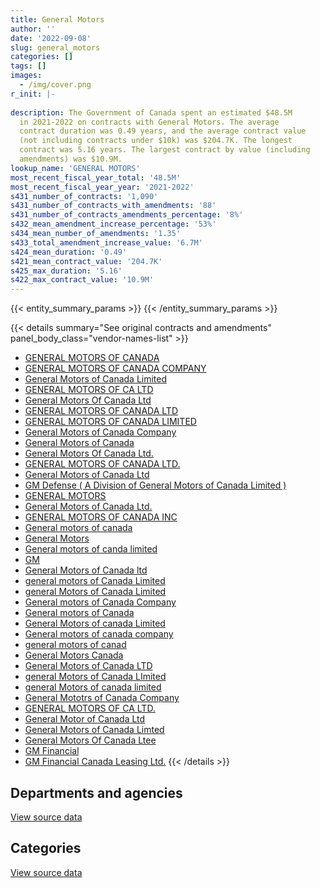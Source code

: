 ```yaml
---
title: General Motors
author: ''
date: '2022-09-08'
slug: general_motors
categories: []
tags: []
images:
  - /img/cover.png
r_init: |-
  
description: The Government of Canada spent an estimated $48.5M
  in 2021-2022 on contracts with General Motors. The average
  contract duration was 0.49 years, and the average contract value
  (not including contracts under $10k) was $204.7K. The longest
  contract was 5.16 years. The largest contract by value (including
  amendments) was $10.9M.
lookup_name: 'GENERAL MOTORS'
most_recent_fiscal_year_total: '48.5M'
most_recent_fiscal_year_year: '2021-2022'
s431_number_of_contracts: '1,090'
s431_number_of_contracts_with_amendments: '88'
s431_number_of_contracts_amendments_percentage: '8%'
s432_mean_amendment_increase_percentage: '53%'
s434_mean_number_of_amendments: '1.35'
s433_total_amendment_increase_value: '6.7M'
s424_mean_duration: '0.49'
s421_mean_contract_value: '204.7K'
s425_max_duration: '5.16'
s422_max_contract_value: '10.9M'
---
```


<script src="/rmarkdown-libs/htmlwidgets/htmlwidgets.js"></script>
<link href="/rmarkdown-libs/datatables-css/datatables-crosstalk.css" rel="stylesheet" />
<script src="/rmarkdown-libs/datatables-binding/datatables.js"></script>
<script src="/rmarkdown-libs/jquery/jquery-3.6.0.min.js"></script>
<link href="/rmarkdown-libs/dt-core-bootstrap/css/dataTables.bootstrap.min.css" rel="stylesheet" />
<link href="/rmarkdown-libs/dt-core-bootstrap/css/dataTables.bootstrap.extra.css" rel="stylesheet" />
<script src="/rmarkdown-libs/dt-core-bootstrap/js/jquery.dataTables.min.js"></script>
<script src="/rmarkdown-libs/dt-core-bootstrap/js/dataTables.bootstrap.min.js"></script>
<link href="/rmarkdown-libs/crosstalk/css/crosstalk.min.css" rel="stylesheet" />
<script src="/rmarkdown-libs/crosstalk/js/crosstalk.min.js"></script>
<script src="/rmarkdown-libs/htmlwidgets/htmlwidgets.js"></script>
<link href="/rmarkdown-libs/datatables-css/datatables-crosstalk.css" rel="stylesheet" />
<script src="/rmarkdown-libs/datatables-binding/datatables.js"></script>
<script src="/rmarkdown-libs/jquery/jquery-3.6.0.min.js"></script>
<link href="/rmarkdown-libs/dt-core-bootstrap/css/dataTables.bootstrap.min.css" rel="stylesheet" />
<link href="/rmarkdown-libs/dt-core-bootstrap/css/dataTables.bootstrap.extra.css" rel="stylesheet" />
<script src="/rmarkdown-libs/dt-core-bootstrap/js/jquery.dataTables.min.js"></script>
<script src="/rmarkdown-libs/dt-core-bootstrap/js/dataTables.bootstrap.min.js"></script>
<link href="/rmarkdown-libs/crosstalk/css/crosstalk.min.css" rel="stylesheet" />
<script src="/rmarkdown-libs/crosstalk/js/crosstalk.min.js"></script>

{{< entity_summary_params >}}
{{< /entity_summary_params >}}

{{< details summary="See original contracts and amendments" panel_body_class="vendor-names-list" >}}
- [GENERAL MOTORS OF CANADA](https://search.open.canada.ca/en/ct/?sort=contract_value_f%20desc&page=1&search_text=%22GENERAL%20MOTORS%20OF%20CANADA%22)
- [GENERAL MOTORS OF CANADA COMPANY](https://search.open.canada.ca/en/ct/?sort=contract_value_f%20desc&page=1&search_text=%22GENERAL%20MOTORS%20OF%20CANADA%20COMPANY%22)
- [General Motors of Canada Limited](https://search.open.canada.ca/en/ct/?sort=contract_value_f%20desc&page=1&search_text=%22General%20Motors%20of%20Canada%20Limited%22)
- [GENERAL MOTORS OF CA LTD](https://search.open.canada.ca/en/ct/?sort=contract_value_f%20desc&page=1&search_text=%22GENERAL%20MOTORS%20OF%20CA%20LTD%22)
- [General Motors Of Canada Ltd](https://search.open.canada.ca/en/ct/?sort=contract_value_f%20desc&page=1&search_text=%22General%20Motors%20Of%20Canada%20Ltd%22)
- [GENERAL MOTORS OF CANADA LTD](https://search.open.canada.ca/en/ct/?sort=contract_value_f%20desc&page=1&search_text=%22GENERAL%20MOTORS%20OF%20CANADA%20LTD%22)
- [GENERAL MOTORS OF CANADA LIMITED](https://search.open.canada.ca/en/ct/?sort=contract_value_f%20desc&page=1&search_text=%22GENERAL%20MOTORS%20OF%20CANADA%20LIMITED%22)
- [General Motors of Canada Company](https://search.open.canada.ca/en/ct/?sort=contract_value_f%20desc&page=1&search_text=%22General%20Motors%20of%20Canada%20Company%22)
- [General Motors of Canada](https://search.open.canada.ca/en/ct/?sort=contract_value_f%20desc&page=1&search_text=%22General%20Motors%20of%20Canada%22)
- [General Motors Of Canada Ltd.](https://search.open.canada.ca/en/ct/?sort=contract_value_f%20desc&page=1&search_text=%22General%20Motors%20Of%20Canada%20Ltd.%22)
- [GENERAL MOTORS OF CANADA LTD.](https://search.open.canada.ca/en/ct/?sort=contract_value_f%20desc&page=1&search_text=%22GENERAL%20MOTORS%20OF%20CANADA%20LTD.%22)
- [General Motors of Canada Ltd](https://search.open.canada.ca/en/ct/?sort=contract_value_f%20desc&page=1&search_text=%22General%20Motors%20of%20Canada%20Ltd%22)
- [GM Defense ( A Division of General Motors of Canada Limited )](https://search.open.canada.ca/en/ct/?sort=contract_value_f%20desc&page=1&search_text=%22GM%20Defense%20%28%20A%20Division%20of%20General%20Motors%20of%20Canada%20Limited%20%29%22)
- [GENERAL MOTORS](https://search.open.canada.ca/en/ct/?sort=contract_value_f%20desc&page=1&search_text=%22GENERAL%20MOTORS%22)
- [General Motors of Canada Ltd.](https://search.open.canada.ca/en/ct/?sort=contract_value_f%20desc&page=1&search_text=%22General%20Motors%20of%20Canada%20Ltd.%22)
- [GENERAL MOTORS OF CANADA INC](https://search.open.canada.ca/en/ct/?sort=contract_value_f%20desc&page=1&search_text=%22GENERAL%20MOTORS%20OF%20CANADA%20INC%22)
- [General motors of canada](https://search.open.canada.ca/en/ct/?sort=contract_value_f%20desc&page=1&search_text=%22General%20motors%20of%20canada%22)
- [General Motors](https://search.open.canada.ca/en/ct/?sort=contract_value_f%20desc&page=1&search_text=%22General%20Motors%22)
- [General motors of canda limited](https://search.open.canada.ca/en/ct/?sort=contract_value_f%20desc&page=1&search_text=%22General%20motors%20of%20canda%20limited%22)
- [GM](https://search.open.canada.ca/en/ct/?sort=contract_value_f%20desc&page=1&search_text=%22GM%22)
- [General Motors of Canada ltd](https://search.open.canada.ca/en/ct/?sort=contract_value_f%20desc&page=1&search_text=%22General%20Motors%20of%20Canada%20ltd%22)
- [general motors of Canada Limited](https://search.open.canada.ca/en/ct/?sort=contract_value_f%20desc&page=1&search_text=%22general%20motors%20of%20Canada%20Limited%22)
- [general Motors of Canada Limited](https://search.open.canada.ca/en/ct/?sort=contract_value_f%20desc&page=1&search_text=%22general%20Motors%20of%20Canada%20Limited%22)
- [General motors of Canada Company](https://search.open.canada.ca/en/ct/?sort=contract_value_f%20desc&page=1&search_text=%22General%20motors%20of%20Canada%20Company%22)
- [General motors of Canada](https://search.open.canada.ca/en/ct/?sort=contract_value_f%20desc&page=1&search_text=%22General%20motors%20of%20Canada%22)
- [General Motors of canada Limited](https://search.open.canada.ca/en/ct/?sort=contract_value_f%20desc&page=1&search_text=%22General%20Motors%20of%20canada%20Limited%22)
- [General motors of canada company](https://search.open.canada.ca/en/ct/?sort=contract_value_f%20desc&page=1&search_text=%22General%20motors%20of%20canada%20company%22)
- [general motors of canad](https://search.open.canada.ca/en/ct/?sort=contract_value_f%20desc&page=1&search_text=%22general%20motors%20of%20canad%22)
- [General Motors Canada](https://search.open.canada.ca/en/ct/?sort=contract_value_f%20desc&page=1&search_text=%22General%20Motors%20Canada%22)
- [General Motors of Canada LTD](https://search.open.canada.ca/en/ct/?sort=contract_value_f%20desc&page=1&search_text=%22General%20Motors%20of%20Canada%20LTD%22)
- [general Motors of Canada LImited](https://search.open.canada.ca/en/ct/?sort=contract_value_f%20desc&page=1&search_text=%22general%20Motors%20of%20Canada%20LImited%22)
- [general Motors of canada limited](https://search.open.canada.ca/en/ct/?sort=contract_value_f%20desc&page=1&search_text=%22general%20Motors%20of%20canada%20limited%22)
- [General Mototrs of Canada Company](https://search.open.canada.ca/en/ct/?sort=contract_value_f%20desc&page=1&search_text=%22General%20Mototrs%20of%20Canada%20Company%22)
- [GENERAL MOTORS OF CA LTD.](https://search.open.canada.ca/en/ct/?sort=contract_value_f%20desc&page=1&search_text=%22GENERAL%20MOTORS%20OF%20CA%20LTD.%22)
- [General Motor of Canada Ltd](https://search.open.canada.ca/en/ct/?sort=contract_value_f%20desc&page=1&search_text=%22General%20Motor%20of%20Canada%20Ltd%22)
- [General Motors of Canada Limted](https://search.open.canada.ca/en/ct/?sort=contract_value_f%20desc&page=1&search_text=%22General%20Motors%20of%20Canada%20Limted%22)
- [General Motors Of Canada Ltee](https://search.open.canada.ca/en/ct/?sort=contract_value_f%20desc&page=1&search_text=%22General%20Motors%20Of%20Canada%20Ltee%22)
- [GM Financial](https://search.open.canada.ca/en/ct/?sort=contract_value_f%20desc&page=1&search_text=%22GM%20Financial%22)
- [GM Financial Canada Leasing Ltd.](https://search.open.canada.ca/en/ct/?sort=contract_value_f%20desc&page=1&search_text=%22GM%20Financial%20Canada%20Leasing%20Ltd.%22)
{{< /details >}}

## Departments and agencies

<div id="htmlwidget-1" style="width:100%;height:auto;" class="datatables html-widget"></div>
<script type="application/json" data-for="htmlwidget-1">{"x":{"style":"bootstrap","filter":"none","vertical":false,"data":[["<a href=\"/departments/aafc-aac/\">Agriculture and Agri-Food Canada<\/a>","<a href=\"/departments/aandc-aadnc/\">Crown-Indigenous Relations and Northern Affairs Canada<\/a>","<a href=\"/departments/acoa-apeca/\">Atlantic Canada Opportunities Agency<\/a>","<a href=\"/departments/cannor/\">Canadian Northern Economic Development Agency<\/a>","<a href=\"/departments/cbsa-asfc/\">Canada Border Services Agency<\/a>","<a href=\"/departments/cfia-acia/\">Canadian Food Inspection Agency<\/a>","<a href=\"/departments/cgc-ccg/\">Canadian Grain Commission<\/a>","<a href=\"/departments/cra-arc/\">Canada Revenue Agency<\/a>","<a href=\"/departments/csc-scc/\">Correctional Service of Canada<\/a>","<a href=\"/departments/dfatd-maecd/\">Global Affairs Canada<\/a>","<a href=\"/departments/dfo-mpo/\">Fisheries and Oceans Canada<\/a>","<a href=\"/departments/dnd-mdn/\">National Defence<\/a>","<a href=\"/departments/ec/\">Environment and Climate Change Canada<\/a>","<a href=\"/departments/esdc-edsc/\">Employment and Social Development Canada<\/a>","<a href=\"/departments/hc-sc/\">Health Canada<\/a>","<a href=\"/departments/ic/\">Innovation, Science and Economic Development Canada<\/a>","<a href=\"/departments/isc-sac/\">Indigenous Services Canada<\/a>","<a href=\"/departments/nrc-cnrc/\">National Research Council Canada<\/a>","<a href=\"/departments/nrcan-rncan/\">Natural Resources Canada<\/a>","<a href=\"/departments/pbc-clcc/\">Parole Board of Canada<\/a>","<a href=\"/departments/pc/\">Parks Canada<\/a>","<a href=\"/departments/pch/\">Canadian Heritage<\/a>","<a href=\"/departments/phac-aspc/\">Public Health Agency of Canada<\/a>","<a href=\"/departments/pwgsc-tpsgc/\">Public Services and Procurement Canada<\/a>","<a href=\"/departments/rcmp-grc/\">Royal Canadian Mounted Police<\/a>","<a href=\"/departments/ssc-spc/\">Shared Services Canada<\/a>","<a href=\"/departments/statcan/\">Statistics Canada<\/a>","<a href=\"/departments/tc/\">Transport Canada<\/a>"],[347791.7,null,67908.66,null,3119708.14,493782.57,null,37686.6,727129.56,102141,706610.68,6044670.18,null,29414.13,63475.64,462888.53,null,47706.57,272107.09,null,1392797.26,null,null,45934.35,26705224.21,null,null,327411.19],[352152.05,null,30982.15,37383.23,2358400.41,208848.35,null,null,489965.68,null,633256,3558077.18,41658.89,null,35588.7,null,52588.07,null,102376.54,null,458264.88,null,null,null,31806780.61,262680.93,null,91601.33],[1121122.23,null,null,null,763263.61,55342.6,35578.2,null,131983.95,null,3131051.97,1882606.56,509422.86,85591.88,null,43322,756080.22,null,221803.56,null,1054088.02,46413.15,9381476.71,98219.03,21593125.16,null,35613.08,357793.95],[881953.59,51894.15,30328.95,null,2108642.73,null,null,null,460464.51,35441,625726.98,7909825.31,1546412.02,15115.35,null,null,80819.06,76073.86,211709.75,71634.15,642589.25,null,1489123.29,342698.98,31808419.69,null,null,111989.22]],"container":"<table class=\"table table-striped table-hover row-border order-column display\">\n  <thead>\n    <tr>\n      <th>Department<\/th>\n      <th>2018-2019<\/th>\n      <th>2019-2020<\/th>\n      <th>2020-2021<\/th>\n      <th>2021-2022<\/th>\n    <\/tr>\n  <\/thead>\n<\/table>","options":{"order":[[4,"desc"]],"pageLength":10,"autoWidth":true,"columnDefs":[{"targets":1,"render":"function(data, type, row, meta) {\n    return type !== 'display' ? data : DTWidget.formatCurrency(data, \"$\", 2, 3, \",\", \".\", true, null);\n  }"},{"targets":2,"render":"function(data, type, row, meta) {\n    return type !== 'display' ? data : DTWidget.formatCurrency(data, \"$\", 2, 3, \",\", \".\", true, null);\n  }"},{"targets":3,"render":"function(data, type, row, meta) {\n    return type !== 'display' ? data : DTWidget.formatCurrency(data, \"$\", 2, 3, \",\", \".\", true, null);\n  }"},{"targets":4,"render":"function(data, type, row, meta) {\n    return type !== 'display' ? data : DTWidget.formatCurrency(data, \"$\", 2, 3, \",\", \".\", true, null);\n  }"},{"width":"16%","targets":[1,2,3,4]},{"className":"dt-right","targets":[1,2,3,4]}],"orderClasses":false}},"evals":["options.columnDefs.0.render","options.columnDefs.1.render","options.columnDefs.2.render","options.columnDefs.3.render"],"jsHooks":[]}</script>
<p class="text-right">
<a href="https://github.com/GoC-Spending/contracts-data/tree/main/data/out/vendors/general_motors/summary_by_fiscal_year_by_department.csv" class="source-data-link btn btn-link">View source data</a>
</p>

## Categories

<div id="htmlwidget-2" style="width:100%;height:auto;" class="datatables html-widget"></div>
<script type="application/json" data-for="htmlwidget-2">{"x":{"style":"bootstrap","filter":"none","vertical":false,"data":[["<a href=\"/categories/defence/\">Defence<\/a>","<a href=\"/categories/medical/\">Medical<\/a>","<a href=\"/categories/transportation_and_logistics/\">Transportation and logistics<\/a>","<a href=\"/categories/industrial_products_and_services/\">Industrial products and services<\/a>"],[5988579.18,null,34949717.89,56091],[3558077.18,null,36962527.82,null],[1882606.56,9381476.71,29940839.32,98976.15],[7909825.31,1489123.29,39101913.24,null]],"container":"<table class=\"table table-striped table-hover row-border order-column display\">\n  <thead>\n    <tr>\n      <th>Category<\/th>\n      <th>2018-2019<\/th>\n      <th>2019-2020<\/th>\n      <th>2020-2021<\/th>\n      <th>2021-2022<\/th>\n    <\/tr>\n  <\/thead>\n<\/table>","options":{"order":[[4,"desc"]],"dom":"t","pageLength":30,"autoWidth":true,"columnDefs":[{"targets":1,"render":"function(data, type, row, meta) {\n    return type !== 'display' ? data : DTWidget.formatCurrency(data, \"$\", 2, 3, \",\", \".\", true, null);\n  }"},{"targets":2,"render":"function(data, type, row, meta) {\n    return type !== 'display' ? data : DTWidget.formatCurrency(data, \"$\", 2, 3, \",\", \".\", true, null);\n  }"},{"targets":3,"render":"function(data, type, row, meta) {\n    return type !== 'display' ? data : DTWidget.formatCurrency(data, \"$\", 2, 3, \",\", \".\", true, null);\n  }"},{"targets":4,"render":"function(data, type, row, meta) {\n    return type !== 'display' ? data : DTWidget.formatCurrency(data, \"$\", 2, 3, \",\", \".\", true, null);\n  }"},{"width":"16%","targets":[1,2,3,4]},{"className":"dt-right","targets":[1,2,3,4]}],"orderClasses":false,"lengthMenu":[10,25,30,50,100]}},"evals":["options.columnDefs.0.render","options.columnDefs.1.render","options.columnDefs.2.render","options.columnDefs.3.render"],"jsHooks":[]}</script>
<p class="text-right">
<a href="https://github.com/GoC-Spending/contracts-data/tree/main/data/out/vendors/general_motors/summary_by_fiscal_year_by_category.csv" class="source-data-link btn btn-link">View source data</a>
</p>
